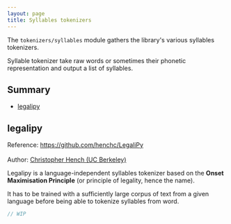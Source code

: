 ```yaml
---
layout: page
title: Syllables tokenizers
---
```


The `tokenizers/syllables` module gathers the library's various syllables tokenizers.

Syllable tokenizer take raw words or sometimes their phonetic representation and output a list of syllables.

## Summary

* [legalipy](#legalipy)

<h2 id="legalipy">legalipy</h2>

<span class="marginnote">
  Reference: <a href="https://github.com/henchc/LegaliPy">https://github.com/henchc/LegaliPy</a><br><br>
</span>

<span class="marginnote">
  Author: <a href="https://github.com/henchc">Christopher Hench (UC Berkeley)</a>
</span>

Legalipy is a language-independent syllables tokenizer based on the **Onset Maximisation Principle** (or principle of legality, hence the name).

It has to be trained with a sufficiently large corpus of text from a given language before being able to tokenize syllables from word.

```js
// WIP
```

<div id="legalipy-mount"></div>

<script src="{{ site.baseurl }}/assets/dist/tokenizers-syllables.js"></script>
